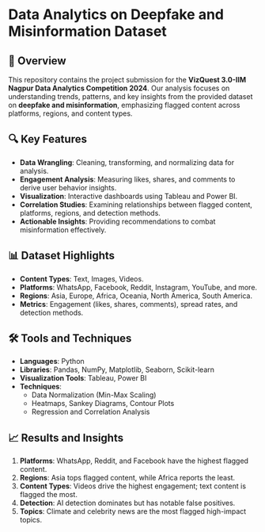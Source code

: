 # Data Analytics on Deepfake and Misinformation Dataset  

## 📌 Overview  
This repository contains the project submission for the **VizQuest 3.0-IIM Nagpur Data Analytics Competition 2024**. Our analysis focuses on understanding trends, patterns, and key insights from the provided dataset on **deepfake and misinformation**, emphasizing flagged content across platforms, regions, and content types.  

## 🔍 Key Features  
- **Data Wrangling**: Cleaning, transforming, and normalizing data for analysis.  
- **Engagement Analysis**: Measuring likes, shares, and comments to derive user behavior insights.  
- **Visualization**: Interactive dashboards using Tableau and Power BI.  
- **Correlation Studies**: Examining relationships between flagged content, platforms, regions, and detection methods.  
- **Actionable Insights**: Providing recommendations to combat misinformation effectively.  

## 📊 Dataset Highlights  
- **Content Types**: Text, Images, Videos.  
- **Platforms**: WhatsApp, Facebook, Reddit, Instagram, YouTube, and more.  
- **Regions**: Asia, Europe, Africa, Oceania, North America, South America.  
- **Metrics**: Engagement (likes, shares, comments), spread rates, and detection methods.  

## 🛠️ Tools and Techniques  
- **Languages**: Python  
- **Libraries**: Pandas, NumPy, Matplotlib, Seaborn, Scikit-learn  
- **Visualization Tools**: Tableau, Power BI  
- **Techniques**:  
  - Data Normalization (Min-Max Scaling)  
  - Heatmaps, Sankey Diagrams, Contour Plots  
  - Regression and Correlation Analysis  

## 📈 Results and Insights  
1. **Platforms**: WhatsApp, Reddit, and Facebook have the highest flagged content.  
2. **Regions**: Asia tops flagged content, while Africa reports the least.  
3. **Content Types**: Videos drive the highest engagement; text content is flagged the most.  
4. **Detection**: AI detection dominates but has notable false positives.  
5. **Topics**: Climate and celebrity news are the most flagged high-impact topics.  
